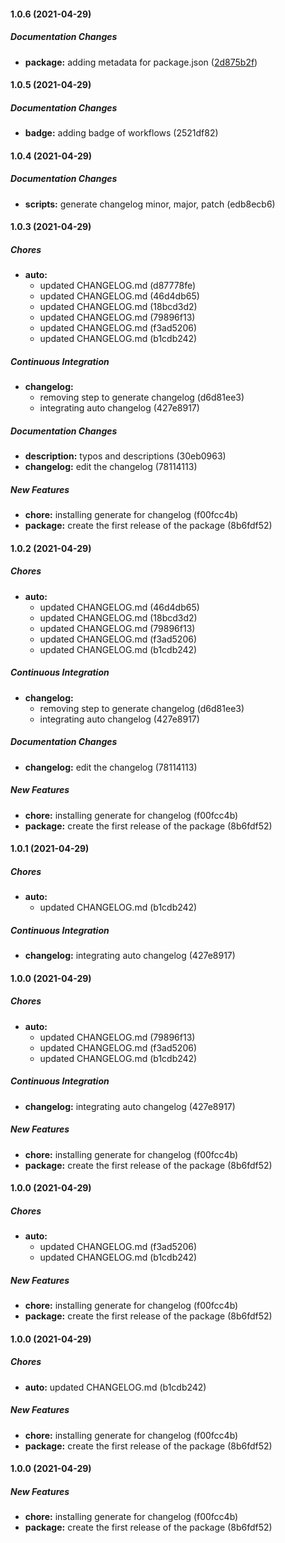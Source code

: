 #### 1.0.6 (2021-04-29)

##### Documentation Changes

* **package:**  adding metadata for package.json ([2d875b2f](https://github.com/danestves/browser-monads-ts/commit/2d875b2feac925adaaa5e743a8823e232dd0f40d))

#### 1.0.5 (2021-04-29)

##### Documentation Changes

* **badge:**  adding badge of workflows (2521df82)

#### 1.0.4 (2021-04-29)

##### Documentation Changes

* **scripts:**  generate changelog minor, major, patch (edb8ecb6)

#### 1.0.3 (2021-04-29)

##### Chores

- **auto:**
  - updated CHANGELOG.md (d87778fe)
  - updated CHANGELOG.md (46d4db65)
  - updated CHANGELOG.md (18bcd3d2)
  - updated CHANGELOG.md (79896f13)
  - updated CHANGELOG.md (f3ad5206)
  - updated CHANGELOG.md (b1cdb242)

##### Continuous Integration

- **changelog:**
  - removing step to generate changelog (d6d81ee3)
  - integrating auto changelog (427e8917)

##### Documentation Changes

- **description:** typos and descriptions (30eb0963)
- **changelog:** edit the changelog (78114113)

##### New Features

- **chore:** installing generate for changelog (f00fcc4b)
- **package:** create the first release of the package (8b6fdf52)

#### 1.0.2 (2021-04-29)

##### Chores

- **auto:**
  - updated CHANGELOG.md (46d4db65)
  - updated CHANGELOG.md (18bcd3d2)
  - updated CHANGELOG.md (79896f13)
  - updated CHANGELOG.md (f3ad5206)
  - updated CHANGELOG.md (b1cdb242)

##### Continuous Integration

- **changelog:**
  - removing step to generate changelog (d6d81ee3)
  - integrating auto changelog (427e8917)

##### Documentation Changes

- **changelog:** edit the changelog (78114113)

##### New Features

- **chore:** installing generate for changelog (f00fcc4b)
- **package:** create the first release of the package (8b6fdf52)

#### 1.0.1 (2021-04-29)

##### Chores

- **auto:**
  - updated CHANGELOG.md (b1cdb242)

##### Continuous Integration

- **changelog:** integrating auto changelog (427e8917)

#### 1.0.0 (2021-04-29)

##### Chores

- **auto:**
  - updated CHANGELOG.md (79896f13)
  - updated CHANGELOG.md (f3ad5206)
  - updated CHANGELOG.md (b1cdb242)

##### Continuous Integration

- **changelog:** integrating auto changelog (427e8917)

##### New Features

- **chore:** installing generate for changelog (f00fcc4b)
- **package:** create the first release of the package (8b6fdf52)

#### 1.0.0 (2021-04-29)

##### Chores

- **auto:**
  - updated CHANGELOG.md (f3ad5206)
  - updated CHANGELOG.md (b1cdb242)

##### New Features

- **chore:** installing generate for changelog (f00fcc4b)
- **package:** create the first release of the package (8b6fdf52)

#### 1.0.0 (2021-04-29)

##### Chores

- **auto:** updated CHANGELOG.md (b1cdb242)

##### New Features

- **chore:** installing generate for changelog (f00fcc4b)
- **package:** create the first release of the package (8b6fdf52)

#### 1.0.0 (2021-04-29)

##### New Features

- **chore:** installing generate for changelog (f00fcc4b)
- **package:** create the first release of the package (8b6fdf52)
